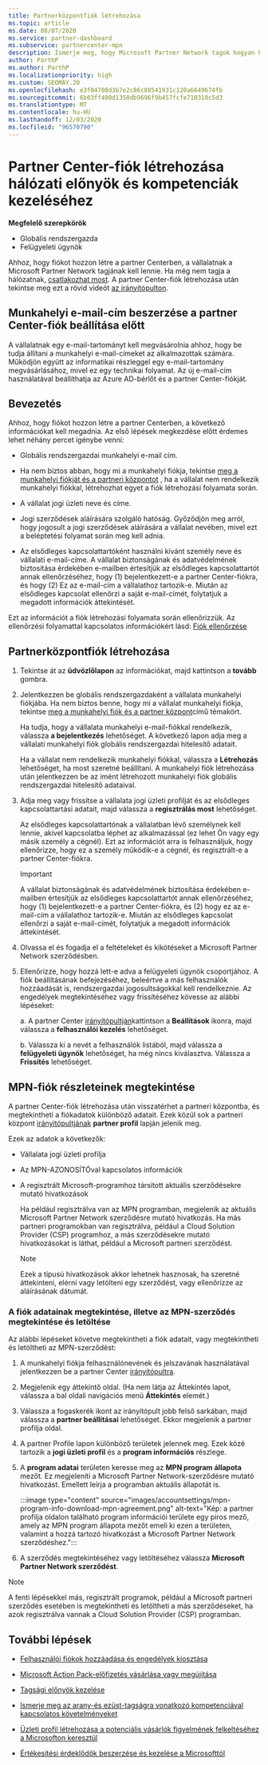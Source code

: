 ```yaml
---
title: Partnerközpontfiók létrehozása
ms.topic: article
ms.date: 08/07/2020
ms.service: partner-dashboard
ms.subservice: partnercenter-mpn
description: Ismerje meg, hogy Microsoft Partner Network tagok hogyan hozhatnak létre partneri központot a hálózati előnyeiknek és kompetenciáinak kezeléséhez.
author: ParthP
ms.author: ParthP
ms.localizationpriority: high
ms.custom: SEOMAY.20
ms.openlocfilehash: e3f04708d3b7e2c86c88541931c120a6649674fb
ms.sourcegitcommit: 6b03ff400d1350db9696f9b457fcfe710310c5d3
ms.translationtype: MT
ms.contentlocale: hu-HU
ms.lasthandoff: 12/03/2020
ms.locfileid: "96570790"
---
```

# <a name="create-a-partner-center-account-to-manage-network-benefits-and-competencies"></a>Partner Center-fiók létrehozása hálózati előnyök és kompetenciák kezeléséhez

**Megfelelő szerepkörök**

- Globális rendszergazda
- Felügyeleti ügynök

Ahhoz, hogy fiókot hozzon létre a partner Centerben, a vállalatnak a Microsoft Partner Network tagjának kell lennie. Ha még nem tagja a hálózatnak, [csatlakozhat most](https://partner.microsoft.com/commercial#). A partner Center-fiók létrehozása után tekintse meg ezt a rövid videót [az irányítópulton](https://vimeo.com/290338211).

## <a name="get-a-work-email-address-before-setting-up-a-partner-center-account"></a>Munkahelyi e-mail-cím beszerzése a partner Center-fiók beállítása előtt

A vállalatnak egy e-mail-tartományt kell megvásárolnia ahhoz, hogy be tudja állítani a munkahelyi e-mail-címeket az alkalmazottak számára. Működjön együtt az informatikai részleggel egy e-mail-tartomány megvásárlásához, mivel ez egy technikai folyamat. Az új e-mail-cím használatával beállíthatja az Azure AD-bérlőt és a partner Center-fiókját.

## <a name="get-started"></a>Bevezetés

Ahhoz, hogy fiókot hozzon létre a partner Centerben, a következő információkat kell megadnia. Az első lépések megkezdése előtt érdemes lehet néhány percet igénybe venni:

- Globális rendszergazdai munkahelyi e-mail cím.

- Ha nem biztos abban, hogy mi a munkahelyi fiókja, tekintse [meg a munkahelyi fiókját és a partneri központot](azure-active-directory-tenants-and-partner-center.md) , ha a vállalat nem rendelkezik munkahelyi fiókkal, létrehozhat egyet a fiók létrehozási folyamata során. 

- A vállalat jogi üzleti neve és címe.  

- Jogi szerződések aláírására szolgáló hatóság. Győződjön meg arról, hogy jogosult a jogi szerződések aláírására a vállalat nevében, mivel ezt a beléptetési folyamat során meg kell adnia.

- Az elsődleges kapcsolattartóként használni kívánt személy neve és vállalati e-mail-címe. A vállalat biztonságának és adatvédelmének biztosítása érdekében e-mailben értesítjük az elsődleges kapcsolattartót annak ellenőrzéséhez, hogy (1) bejelentkezett-e a partner Center-fiókra, és hogy (2) Ez az e-mail-cím a vállalathoz tartozik-e. Miután az elsődleges kapcsolat ellenőrzi a saját e-mail-címét, folytatjuk a megadott információk áttekintését.

Ezt az információt a fiók létrehozási folyamata során ellenőrizzük. Az ellenőrzési folyamattal kapcsolatos információkért lásd: [Fiók ellenőrzése](verification-responses.md)
 
## <a name="create-a-partner-center-account"></a>Partnerközpontfiók létrehozása

1.  Tekintse át az **üdvözlőlapon** az információkat, majd kattintson a **tovább** gombra.

2.  Jelentkezzen be globális rendszergazdaként a vállalata munkahelyi fiókjába. Ha nem biztos benne, hogy mi a vállalat munkahelyi fiókja, tekintse [meg a munkahelyi fiók és a partner központ](azure-active-directory-tenants-and-partner-center.md)című témakört.

    Ha tudja, hogy a vállalata munkahelyi e-mail-fiókkal rendelkezik, válassza **a bejelentkezés** lehetőséget. A következő lapon adja meg a vállalati munkahelyi fiók globális rendszergazdai hitelesítő adatait. 

    Ha a vállalat nem rendelkezik munkahelyi fiókkal, válassza a **Létrehozás** lehetőséget, ha most szeretné beállítani. A munkahelyi fiók létrehozása után jelentkezzen be az imént létrehozott munkahelyi fiók globális rendszergazdai hitelesítő adataival.

3.  Adja meg vagy frissítse a vállalata jogi üzleti profilját és az elsődleges kapcsolattartási adatait, majd válassza a **regisztrálás most** lehetőséget. 

    Az elsődleges kapcsolattartónak a vállalatban lévő személynek kell lennie, akivel kapcsolatba léphet az alkalmazással (ez lehet Ön vagy egy másik személy a cégnél). Ezt az információt arra is felhasználjuk, hogy ellenőrizze, hogy ez a személy működik-e a cégnél, és regisztrált-e a partner Center-fiókra.

    > [!IMPORTANT]  
    > A vállalat biztonságának és adatvédelmének biztosítása érdekében e-mailben értesítjük az elsődleges kapcsolattartót annak ellenőrzéséhez, hogy (1) bejelentkezett-e a partner Center-fiókra, és (2) hogy ez az e-mail-cím a vállalathoz tartozik-e. Miután az elsődleges kapcsolat ellenőrzi a saját e-mail-címét, folytatjuk a megadott információk áttekintését.

4.  Olvassa el és fogadja el a feltételeket és kikötéseket a Microsoft Partner Network szerződésben. 

5.  Ellenőrizze, hogy hozzá lett-e adva a felügyeleti ügynök csoportjához. A fiók beállításának befejezéséhez, beleértve a más felhasználók hozzáadását is, rendszergazdai jogosultságokkal kell rendelkeznie. Az engedélyek megtekintéséhez vagy frissítéséhez kövesse az alábbi lépéseket:

    a. A partner Center [irányítópultján](https://partner.microsoft.com/dashboard/home**)kattintson a **Beállítások** ikonra, majd válassza a **felhasználói kezelés** lehetőséget.  

    b. Válassza ki a nevét a felhasználók listából, majd válassza a **felügyeleti ügynök** lehetőséget, ha még nincs kiválasztva. Válassza a **Frissítés** lehetőséget.  

## <a name="view-mpn-account-details"></a>MPN-fiók részleteinek megtekintése

A partner Center-fiók létrehozása után visszatérhet a partneri központba, és megtekintheti a fiókadatok különböző adatait. Ezek közül sok a partneri központ [irányítópultjának](https://partner.microsoft.com/dashboard) **partner profil** lapján jelenik meg.

Ezek az adatok a következők:

- Vállalata jogi üzleti profilja

- Az MPN-AZONOSÍTÓval kapcsolatos információk

- A regisztrált Microsoft-programhoz társított aktuális szerződésekre mutató hivatkozások

  Ha például regisztrálva van az MPN programban, megjelenik az aktuális Microsoft Partner Network szerződésre mutató hivatkozás. Ha más partneri programokban van regisztrálva, például a Cloud Solution Provider (CSP) programhoz, a más szerződésekre mutató hivatkozásokat is láthat, például a Microsoft partneri szerződést. 

  > [!NOTE]
  > Ezek a típusú hivatkozások akkor lehetnek hasznosak, ha szeretné áttekinteni, elérni vagy letölteni egy szerződést, vagy ellenőrizze az aláírásának dátumát.

### <a name="how-to-view-account-details-or-view-and-download-the-mpn-agreement"></a>A fiók adatainak megtekintése, illetve az MPN-szerződés megtekintése és letöltése

Az alábbi lépéseket követve megtekintheti a fiók adatait, vagy megtekintheti és letöltheti az MPN-szerződést:

1. A munkahelyi fiókja felhasználónevének és jelszavának használatával jelentkezzen be a partner Center [irányítópultra](https://partner.microsoft.com/dashboard).

2. Megjelenik egy áttekintő oldal. (Ha nem látja az Áttekintés lapot, válassza a bal oldali navigációs menü **Áttekintés** elemét.)

3. Válassza a fogaskerék ikont az irányítópult jobb felső sarkában, majd válassza a **partner beállításai** lehetőséget. Ekkor megjelenik a partner profilja oldal.

4. A partner Profile lapon különböző területek jelennek meg. Ezek közé tartozik a **jogi üzleti profil** és a **program információs** részlege.

5. A **program adatai** területen keresse meg az **MPN program állapota** mezőt. Ez megjeleníti a Microsoft Partner Network-szerződésre mutató hivatkozást. Emellett leírja a programban aktuális állapotát is.


   :::image type="content" source="images/accountsettings/mpn-program-info-download-mpn-agreement.png" alt-text="Kép: a partner profilja oldalon található program információi területe egy piros mező, amely az MPN program állapota mezőt emeli ki ezen a területen, valamint a hozzá tartozó hivatkozást a Microsoft Partner Network szerződéshez.":::

6. A szerződés megtekintéséhez vagy letöltéséhez válassza **Microsoft Partner Network szerződést**.  

> [!NOTE]
> A fenti lépésekkel más, regisztrált programok, például a Microsoft partneri szerződés esetében is megtekintheti és letöltheti a más szerződéseket, ha azok regisztrálva vannak a Cloud Solution Provider (CSP) programban.

## <a name="next-steps"></a>További lépések

-   [Felhasználói fiókok hozzáadása és engedélyek kiosztása](create-user-accounts-and-set-permissions.md)

-   [Microsoft Action Pack-előfizetés vásárlása vagy megújítása](mpn-get-action-pack.md)

-   [Tagsági előnyök kezelése](manage-your-partner-network-benefits.md)

-   [Ismerje meg az arany-és ezüst-tagságra vonatkozó kompetenciával kapcsolatos követelményeket](https://partner.microsoft.com/membership/competencies)

-   [Üzleti profil létrehozása a potenciális vásárlók figyelmének felkeltéséhez a Microsofton keresztül](create-a-marketing-profile.md)

-   [Értékesítési érdeklődők beszerzése és kezelése a Microsofttól](manage-leads.md)
